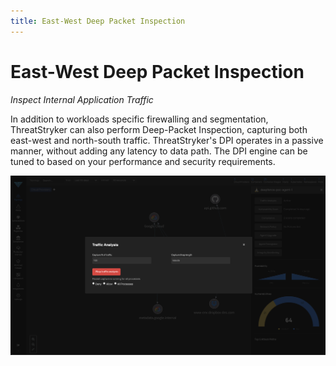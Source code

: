 ```yaml
---
title: East-West Deep Packet Inspection
---
```


# East-West Deep Packet Inspection

*Inspect Internal Application Traffic*

In addition to workloads specific firewalling and segmentation, ThreatStryker can also perform Deep-Packet Inspection, capturing both east-west and north-south traffic. ThreatStryker's DPI operates in a passive manner, without adding any latency to data path. The
DPI engine can be tuned to based on your performance and security requirements.

![Configure Packet Capture](../img/deepfence_packetcapture.jpg)

